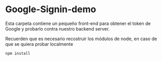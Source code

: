 # Google-Signin-demo

Esta carpeta contiene un pequeño front-end para obtener el token de Google y probarlo contra nuestro backend server.

Recuerden que es necesario recostruir los módulos de node, en caso de que se quiera probar localmente

```
npm install
```